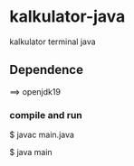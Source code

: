 # kalkulator-java
kalkulator terminal java

## Dependence
==> openjdk19

### compile and run 
$  javac main.java

$  java main
